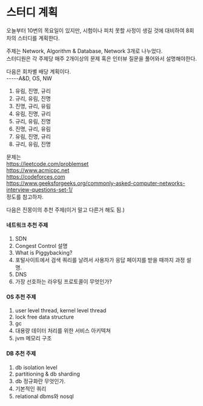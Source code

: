 # 스터디 계획
오늘부터 10번의 목요일이 있지만, 시험이나 피치 못할 사정이 생길 것에 대비하여 8회차의 스터디를 계획한다.<br/>

주제는 Network, Algorithm & Database, Network 3개로 나누었다.<br/>
스터디원은 각 주제당 매주 2개이상의 문제 혹은 인터뷰 질문을 풀어와서 설명해야한다.<br/>

다음은 회차별 배당 계획이다.<br/>
-----A&D, OS, NW
1. 유림, 진명, 규리
2. 규리, 유림, 진명
3. 진명, 규리, 유림
4. 유림, 진명, 규리
5. 규리, 유림, 진명
6. 진명, 규리, 유림
7. 유림, 진명, 규리
8. 규리, 유림, 진명

문제는 <br/>
https://leetcode.com/problemset <br/>
https://www.acmicpc.net <br/>
https://codeforces.com <br/>
https://www.geeksforgeeks.org/commonly-asked-computer-networks-interview-questions-set-1/ <br/>
정도를 참고하자.

다음은 진몽이의 추천 주제(이거 말고 다른거 해도 됨.) <br/>
#### 네트워크 추천 주제
1. SDN
2. Congest Control 설명
3. What is Piggybacking?
4. 포털사이트에서 검색 쿼리를 날려서 사용자가 응답 페이지를 받을 때까지 과정 설명.
5. DNS
6. 가장 선호하는 라우팅 프로토콜이 무엇인가?

#### OS 추천 주제
1. user level thread, kernel level thread
2. lock free data structure
3. gc
4. 대용량 데이터 처리를 위한 서비스 아키텍쳐
5. jvm 메모리 구조

#### DB 추천 주제
1. db isolation level
2. partitioning & db sharding
3. db 정규화란 무엇인가.
4. 기본적인 쿼리
5. relational dbms와 nosql
